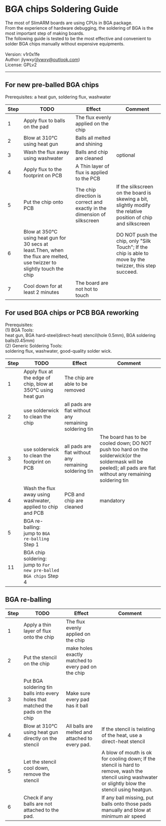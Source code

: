 # BGA chips Soldering Guide


The most of SlimARM boards are using CPUs in BGA package.<br> 
From the experience of hardware debugging, 
the soldering of BGA is the most important step of making boards.<br>
The following guide is tested to be the most effective and convenient to solder BGA chips manually without expensive equipments.<br>
<br>
Version: v1r0x1fe<br>
Author: jlywxy(jlywxy@outlook.com)<br>
License: GPLv2<br>
- --

## For new pre-balled BGA chips
Prerequisites: a heat gun, soldering flux, washwater

Step|TODO|Effect|Comment
-|-|-|-
1|Apply flux to balls on the pad|The flux evenly applied on the chip|
2|Blow at 310°C using heat gun|Balls all melted and shining|
3|Wash the flux away using washwater|Balls and chip are cleaned|optional
4|Apply flux to the footprint on PCB|A Thin layer of flux is applied to the PCB|
5|Put the chip onto PCB|The chip direction is correct and exactly in the dimension of silkscreen|If the silkscreen on the board is skewing a bit, slightly modify the relative position of chip and silkscreen
6|Blow at 350°C using heat gun for 30 secs at least.Then, when the flux are melted, use twizzer to slightly touch the chip||DO NOT push the chip, only "Silk Touch"; If the chip is able to move by the twizzer, this step succeed.
7|Cool down for at least 2 minutes|The board are not hot to touch|

## For used BGA chips or PCB BGA reworking
Prerequisites: <br>
(1) BGA Tools: <br>
heat gun, BGA hard-steel(direct-heat) stencil(hole 0.5mm), BGA soldering <br>balls(0.45mm) <br>
(2) Generic Soldering Tools: <br>
soldering flux, washwater, good-quality solder wick.<br>

Step|TODO|Effect|Comment
-|-|-|-
1|Apply flux at the edge of chip, blow at 350°C using heat gun|The chip are able to be removed|
2|use solderwick to clean the chip|all pads are flat without any remaining soldering tin|
3|use solderwick to clean the footprint on PCB|all pads are flat without any remaining soldering tin|The board has to be cooled down; DO NOT push too hard on the solderwick(or the soldermask will be peeled); all pads are flat without any remaining soldering tin|
4|Wash the flux away using washwater, applied to chip and PCB|PCB and chip are cleaned|mandatory
5|BGA re-balling: <br>jump to `BGA re-balling` Step 1||
11|BGA chip soldering: <br>jump to `For new pre-balled BGA chips` Step 4||

## BGA re-balling

Step|TODO|Effect|Comment
-|-|-|-
1|Apply a thin layer of flux onto the chip|The flux evenly applied on the chip|
2|Put the stencil on the chip|make holes exactly matched to every pad on the chip|
3|Put BGA soldering tin balls into every holes that matched the pads on the chip|Make sure every pad has it ball
4|Blow at 310°C using heat gun directly on the stencil|All balls are melted and attached to every pad. |If the stencil is twisting of the heat, use a direct-heat stencil
5|Let the stencil cool down, remove the stencil||A blow of mouth is ok for cooling down; If the stencil is hard to remove, wash the stencil using washwater or slightly blow the stencil using heatgun.
6|Check if any balls are not attached to the pad. ||If any ball missing, put balls onto those pads manually and blow at minimum air speed